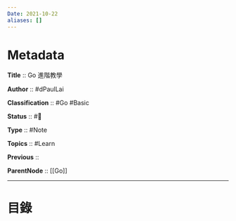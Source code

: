 ```yaml
---
Date: 2021-10-22
aliases: []
---
```


# Metadata

**Title** 	  :: Go 進階教學

**Author** :: #dPaulLai 

**Classification** :: #Go #Basic 

**Status**  :: #🌱 

**Type** 	:: #Note 

**Topics** :: #Learn 

**Previous** :: 

**ParentNode** :: [[Go]]

---

# 目錄